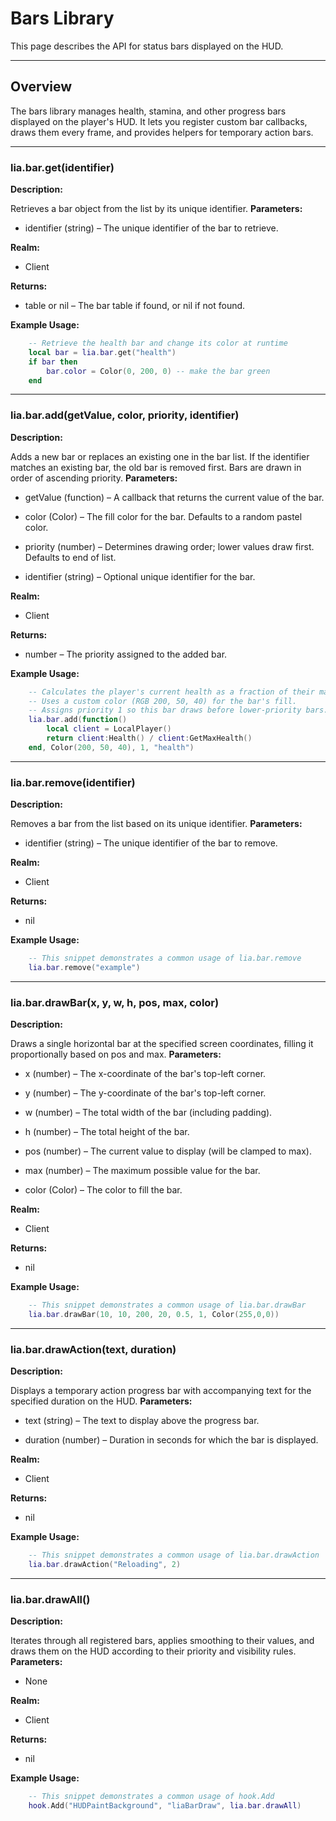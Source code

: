 # Bars Library

This page describes the API for status bars displayed on the HUD.

---

## Overview

The bars library manages health, stamina, and other progress bars displayed on the player's HUD. It lets you register custom bar callbacks, draws them every frame, and provides helpers for temporary action bars.

---

### lia.bar.get(identifier)


**Description:**

Retrieves a bar object from the list by its unique identifier.
**Parameters:**

* identifier (string) – The unique identifier of the bar to retrieve.

**Realm:**

* Client

**Returns:**

* table or nil – The bar table if found, or nil if not found.

**Example Usage:**

```lua
    -- Retrieve the health bar and change its color at runtime
    local bar = lia.bar.get("health")
    if bar then
        bar.color = Color(0, 200, 0) -- make the bar green
    end
```

---


### lia.bar.add(getValue, color, priority, identifier)


**Description:**

Adds a new bar or replaces an existing one in the bar list.
If the identifier matches an existing bar, the old bar is removed first.
Bars are drawn in order of ascending priority.
**Parameters:**

* getValue (function) – A callback that returns the current value of the bar.

* color (Color) – The fill color for the bar. Defaults to a random pastel color.

* priority (number) – Determines drawing order; lower values draw first. Defaults to end of list.

* identifier (string) – Optional unique identifier for the bar.

**Realm:**

* Client

**Returns:**

* number – The priority assigned to the added bar.

**Example Usage:**

```lua
    -- Calculates the player's current health as a fraction of their maximum health.
    -- Uses a custom color (RGB 200, 50, 40) for the bar's fill.
    -- Assigns priority 1 so this bar draws before lower-priority bars.
    lia.bar.add(function()
        local client = LocalPlayer()
        return client:Health() / client:GetMaxHealth()
    end, Color(200, 50, 40), 1, "health")
```

---


### lia.bar.remove(identifier)


**Description:**

Removes a bar from the list based on its unique identifier.
**Parameters:**

* identifier (string) – The unique identifier of the bar to remove.

**Realm:**

* Client

**Returns:**

* nil

**Example Usage:**

```lua
    -- This snippet demonstrates a common usage of lia.bar.remove
    lia.bar.remove("example")
```

---


### lia.bar.drawBar(x, y, w, h, pos, max, color)


**Description:**

Draws a single horizontal bar at the specified screen coordinates,
filling it proportionally based on pos and max.
**Parameters:**

* x (number) – The x-coordinate of the bar's top-left corner.

* y (number) – The y-coordinate of the bar's top-left corner.

* w (number) – The total width of the bar (including padding).

* h (number) – The total height of the bar.

* pos (number) – The current value to display (will be clamped to max).

* max (number) – The maximum possible value for the bar.

* color (Color) – The color to fill the bar.

**Realm:**

* Client

**Returns:**

* nil

**Example Usage:**

```lua
    -- This snippet demonstrates a common usage of lia.bar.drawBar
    lia.bar.drawBar(10, 10, 200, 20, 0.5, 1, Color(255,0,0))
```

---


### lia.bar.drawAction(text, duration)


**Description:**

Displays a temporary action progress bar with accompanying text
for the specified duration on the HUD.
**Parameters:**

* text (string) – The text to display above the progress bar.

* duration (number) – Duration in seconds for which the bar is displayed.

**Realm:**

* Client

**Returns:**

* nil

**Example Usage:**

```lua
    -- This snippet demonstrates a common usage of lia.bar.drawAction
    lia.bar.drawAction("Reloading", 2)
```

---


### lia.bar.drawAll()


**Description:**

Iterates through all registered bars, applies smoothing to their values,
and draws them on the HUD according to their priority and visibility rules.
**Parameters:**

* None

**Realm:**

* Client

**Returns:**

* nil

**Example Usage:**

```lua
    -- This snippet demonstrates a common usage of hook.Add
    hook.Add("HUDPaintBackground", "liaBarDraw", lia.bar.drawAll)
```
